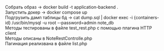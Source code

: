 Собрать образ -> docker build -t application-backend . <br>
Запустить докер -> docker compose up <br>
Подгрузить дамп таблицы бд -> cat dump.sql | docker exec -i {containers-id} /usr/bin/mysql -u root --password=admin note_db <br>
Методы тестированы в файле test_rest.php с помощью плагина HTTP client <br>
Методы описаны в NoteRestControlle.php <br>
Пагинация реализвана в файле list.php <br>
